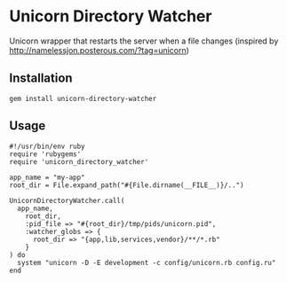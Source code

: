 # Unicorn Directory Watcher

Unicorn wrapper that restarts the server when a file changes (inspired by http://namelessjon.posterous.com/?tag=unicorn)

## Installation

    gem install unicorn-directory-watcher

## Usage

    #!/usr/bin/env ruby
    require 'rubygems'
    require 'unicorn_directory_watcher'

    app_name = "my-app"
    root_dir = File.expand_path("#{File.dirname(__FILE__)}/..")

    UnicornDirectoryWatcher.call(
      app_name,
        root_dir,
        :pid_file => "#{root_dir}/tmp/pids/unicorn.pid",
        :watcher_globs => {
          root_dir => "{app,lib,services,vendor}/**/*.rb"
        }
    ) do
      system "unicorn -D -E development -c config/unicorn.rb config.ru"
    end
